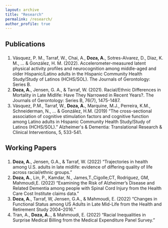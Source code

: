 ```yaml
---
layout: archive
title: "Research"
permalink: /research/
author_profile: true
---
```




## Publications

### [](.............)

1) Vásquez, P. M., Tarraf, W., Chai, A., **Doza, A.**, Sotres-Alvarez, D., Diaz, K. M., ... & González, H. M. (2022). Accelerometer-measured latent physical activity profiles and neurocognition among middle-aged and older Hispanic/Latino adults in the Hispanic Community Health Study/Study of Latinos (HCHS/SOL). The Journals of Gerontology: Series B.
2) **Doza, A.**, Jensen, G. A., & Tarraf, W. (2021). Racial/Ethnic Differences in Mortality in Late Midlife: Have They Narrowed in Recent Years?. The Journals of Gerontology: Series B, 76(7), 1475-1487. 
3) Vásquez, P.M., Tarraf, W., **Doza, A.**, Marquine, M.J., Perreira, K.M., Schneiderman, N., ... & González, H.M. (2019) “The cross-sectional association of cognitive stimulation factors and cognitive function among Latino adults in Hispanic Community Health Study/Study of Latinos (HCHS/SOL).” Alzheimer's & Dementia: Translational Research & Clinical Interventions, 5, 533-541.




## Working Papers

### 

1) **Doza, A.**, Jensen, G.A., & Tarraf, W. (2022) “Trajectories in health among U.S. adults in late midlife: evidence of differing quality of life across racial/ethnic groups.” 
2) **Doza, A.**, Lin, P., Kamdar, N., James,T.,Cigolle,CT, Rodriguez, GM, Mahmoudi,E.  (2022) “Examining the Risk of Alzheimer’s Disease and Related Dementia among people with Spinal Cord Injury from the Health Care Cost Institute claims data.” 
3) **Doza, A.**, Tarraf, W, Jensen, G.A., & Mahmoudi, E. (2022) “Changes in Functional Status among US Adults in Late Mid-Life from the Health and Retirement Study 2004–2016.” 
4) Tran, A., **Doza, A.**., & Mahmoudi, E. (2022) “Racial Inequalities in Surprise Medical Billing from the Medical Expenditure Panel Survey.” 


